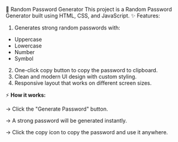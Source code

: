 🔐 Random Password Generator
This project is a Random Password Generator built using HTML, CSS, and JavaScript.
✨ Features:
1. Generates strong random passwords with:
* Uppercase
* Lowercase
* Number
* Symbol
2. One-click copy button to copy the password to clipboard.
3. Clean and modern UI design with custom styling.
4. Responsive layout that works on different screen sizes.
  
⚡ **How it works:**

-> Click the "Generate Password" button.

-> A strong password will be generated instantly.

-> Click the copy icon to copy the password and use it anywhere.
